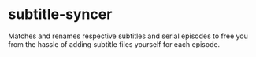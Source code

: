 # subtitle-syncer
Matches and renames respective subtitles and serial episodes to free you from the hassle of adding subtitle files yourself for each episode.
